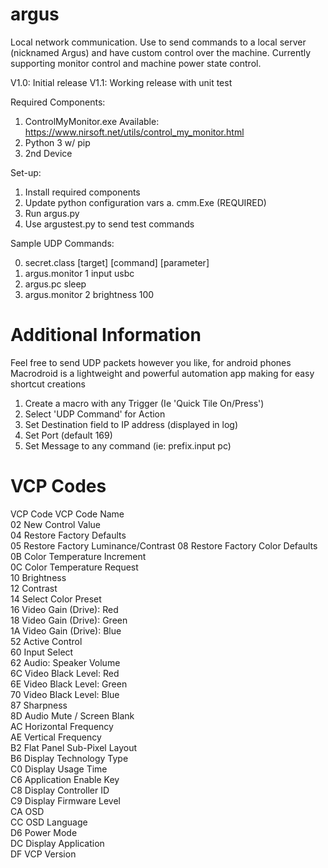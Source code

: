 # argus
Local network communication. Use to send commands to a local server (nicknamed Argus) and have custom control over the machine. Currently supporting monitor control and machine power state control. 

V1.0:
Initial release
V1.1:
Working release with unit test

Required Components:
1. ControlMyMonitor.exe Available: https://www.nirsoft.net/utils/control_my_monitor.html
2. Python 3 w/ pip
3. 2nd Device


Set-up:
1. Install required components
2. Update python configuration vars
    a. cmm.Exe (REQUIRED)
3. Run argus.py
4. Use argustest.py to send test commands 

Sample UDP Commands:

0. secret.class [target] [command] [parameter]
1. argus.monitor 1 input usbc
2. argus.pc sleep
3. argus.monitor 2 brightness 100

# Additional Information

Feel free to send UDP packets however you like, for android phones Macrodroid is a lightweight and powerful automation app making for easy shortcut creations
1. Create a macro with any Trigger  (Ie 'Quick Tile On/Press') 
2. Select 'UDP Command' for Action
3. Set Destination field to IP address (displayed in log) 
4. Set Port (default 169)
5. Set Message to any command (ie: prefix.input pc)



# VCP Codes
VCP Code                          VCP Code Name               
02                               New Control Value                 
04                               Restore Factory Defaults          
05                               Restore Factory Luminance/Contrast
08                               Restore Factory Color Defaults    
0B                               Color Temperature Increment       
0C                               Color Temperature Request         
10                               Brightness                        
12                               Contrast                          
14                               Select Color Preset               
16                               Video Gain (Drive): Red           
18                               Video Gain (Drive): Green         
1A                               Video Gain (Drive): Blue          
52                               Active Control                    
60                               Input Select                      
62                               Audio: Speaker Volume             
6C                               Video Black Level: Red            
6E                               Video Black Level: Green          
70                               Video Black Level: Blue           
87                               Sharpness                         
8D                               Audio Mute / Screen Blank         
AC                               Horizontal Frequency              
AE                               Vertical Frequency                
B2                               Flat Panel Sub-Pixel Layout       
B6                               Display Technology Type           
C0                               Display Usage Time                
C6                               Application Enable Key            
C8                               Display Controller ID             
C9                               Display Firmware Level            
CA                               OSD                               
CC                               OSD Language                      
D6                               Power Mode                        
DC                               Display Application               
DF                               VCP Version                       
